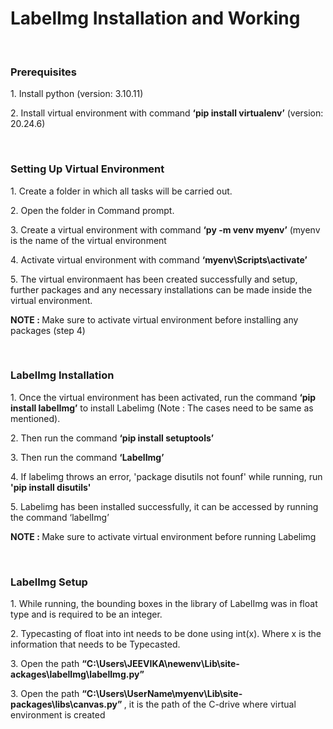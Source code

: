 <h1>
  LabelImg Installation and Working
</h1></br>

<h3>
  Prerequisites
</h3>
<p>1. Install python (version: 3.10.11)</p>
<p>2. Install virtual environment with command <b>‘pip install virtualenv’</b> (version: 20.24.6)</p></br>

<h3>
  Setting Up Virtual Environment
</h3>
<p>1. Create a folder in which all tasks will be carried out.</p>
<p>2. Open the folder in Command prompt.</p>
<p>3. Create a virtual environment with command <b>‘py -m venv myenv’</b> (myenv is the name of the virtual environment</p>
<p>4. Activate virtual environment with command <b>‘myenv\Scripts\activate’</b></p>
<p>5. The virtual environmaent has been created successfully and setup, further packages and any necessary installations can be made inside the virtual environment.</p>
<p><b>NOTE : </b>Make sure to activate virtual environment before installing any packages (step 4)</p></br>

<h3>
  LabelImg Installation
</h3>
<p>1. Once the virtual environment has been activated, run the command <b>‘pip install labelImg’</b> to install Labelimg (Note : The cases need to be same as mentioned).</p>
<p>2. Then run the command <b>‘pip install setuptools’</b></p>
<p>3. Then run the command <b>‘LabelImg’</b></p>
<p>4. If labelimg throws an error, 'package disutils not founf' while running, run <b>'pip install disutils'</b></p>
<p>5. Labelimg has been installed successfully, it can be accessed by running the command ‘labelImg’</p>
<p><b>NOTE : </b>Make sure to activate virtual environment before running Labelimg</p></br>

<h3>
  LabelImg Setup
</h3>
<p>1. While running, the bounding boxes in the library of LabelImg was in float type and is required to be an integer.</p>
<p>2. Typecasting of float into int needs to be done using int(x). Where x is the information that needs to be Typecasted.</p>
<p>3. Open the path <b>“C:\Users\JEEVIKA\newenv\Lib\site-ackages\labelImg\labelImg.py”</b>
<p>3. Open the path <b>“C:\Users\UserName\myenv\Lib\site-packages\libs\canvas.py” </b>, it is the path of the C-drive where virtual environment is created</p>





